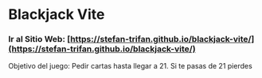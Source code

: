 # Blackjack Vite

### Ir al Sitio Web: [https://stefan-trifan.github.io/blackjack-vite/](https://stefan-trifan.github.io/blackjack-vite/)

Objetivo del juego: Pedir cartas hasta llegar a 21. Si te pasas de 21 pierdes

